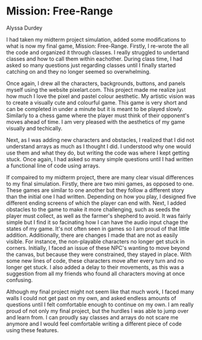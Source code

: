 # Mission: Free-Range

Alyssa Durdey

I had taken my midterm project simulation, added some modifications to what is now my final game, Mission: Free-Range. Firstly, I re-wrote the all the code and organized it through classes. I really struggled to undertand classes and how to call them within eachother. During class time, I had asked so many questions just regarding classes until I finally started catching on and they no longer seemed so overwhelming.

Once again, I drew all the characters, backgrounds, buttons, and panels myself using the website pixelart.com. This project made me realize just how much I love the pixel and pastel colour aesthetic. My artistic vision was to create a visually cute and colourful game. This game is very short and can be completed in under a minute but it is meant to be played slowly. Similarly to a chess game where the player must think of their opponent's moves ahead of time. I am very pleased with the aesthetics of my game visually and techically.

Next, as I was adding new characters and obstacles, I realized that I did not understand arrays as much as I thought I did. I understood why one would use them and what they do, but writing the code was where I kept getting stuck. Once again, I had asked so many simple questions until I had written a functional line of code using arrays.

If compaired to my midterm project, there are many clear visual differences to my final simulation. Firstly, there are two mini games, as opposed to one. These games are similar to one another but they follow a different story than the initial one I had written. Depending on how you play, I designed five different ending screens of which the player can end with. Next, I added obstacles to the game to make it more challenging, such as seeds the player must collect, as well as the farmer's shepherd to avoid. It was fairly simple but I find it so facinating how I can have the audio input chage the states of my game. It's not often seen in games so I am proud of that little addition.
Additionally, there are changes I made that are not as easily visible. For instance, the non-playable characters no longer get stuck in corners. Initially, I faced an issue of these NPC's wanting to move beyond the canvas, but because they were constrained, they stayed in place. With some new lines of code, these characters move after every turn and no longer get stuck. I also added a delay to their movements, as this was a suggestion from all my friends who found all characters moving at once confusing.

Although my final project might not seem like that much work, I faced many walls I could not get past on my own, and asked endless amounts of questions until I felt comfortable enough to continue on my own. I am really proud of not only my final project, but the hurdles I was able to jump over and learn from. I can proudly say classes and arrays do not scare me anymore and I would feel comfortable writing a different piece of code using these features.
